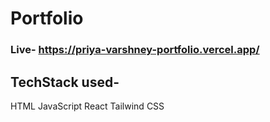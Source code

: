 
# Portfolio

### Live- https://priya-varshney-portfolio.vercel.app/

## TechStack used-
HTML
JavaScript
React
Tailwind CSS
